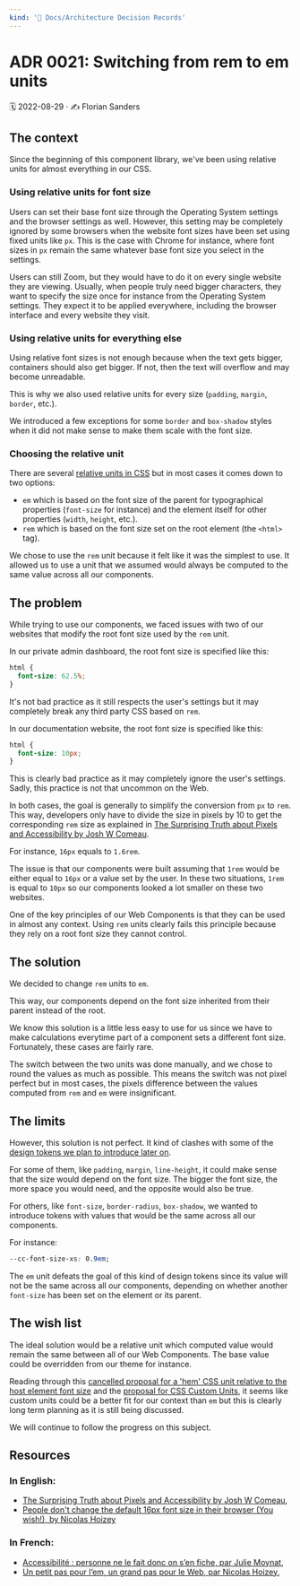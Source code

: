 ```yaml
---
kind: '📌 Docs/Architecture Decision Records'
---
```

# ADR 0021: Switching from rem to em units

🗓️ 2022-08-29 · ✍️ Florian Sanders

## The context

Since the beginning of this component library, we've been using relative units for almost everything in our CSS.

### Using relative units for font size

Users can set their base font size through the Operating System settings and the browser settings as well.
However, this setting may be completely ignored by some browsers when the website font sizes have been set using fixed units like `px`. 
This is the case with Chrome for instance, where font sizes in `px` remain the same whatever base font size you select in the settings.

Users can still Zoom, but they would have to do it on every single website they are viewing.
Usually, when people truly need bigger characters, they want to specify the size once for instance from the Operating System settings. They expect it to be applied everywhere, including the browser interface and every website they visit.

### Using relative units for everything else

Using relative font sizes is not enough because when the text gets bigger, containers should also get bigger.
If not, then the text will overflow and may become unreadable.

This is why we also used relative units for every size (`padding`, `margin`, `border`, etc.).

We introduced a few exceptions for some `border` and `box-shadow` styles when it did not make sense to make them scale with the font size.

### Choosing the relative unit

There are several [relative units in CSS](https://developer.mozilla.org/en-US/docs/Learn/CSS/Building_blocks/Values_and_units#relative_length_units) but in most cases it comes down to two options:

* `em` which is based on the font size of the parent for typographical properties (`font-size` for instance) and the element itself for other properties (`width`, `height`, etc.).
* `rem` which is based on the font size set on the root element (the `<html>` tag).

We chose to use the `rem` unit because it felt like it was the simplest to use.
It allowed us to use a unit that we assumed would always be computed to the same value across all our components.

## The problem

While trying to use our components, we faced issues with two of our websites that modify the root font size used by the `rem` unit.

In our private admin dashboard, the root font size is specified like this:

```css
html {
  font-size: 62.5%;
}
```

It's not bad practice as it still respects the user's settings but it may completely break any third party CSS based on `rem`.

In our documentation website, the root font size is specified like this:

```css
html {
  font-size: 10px;
}
```

This is clearly bad practice as it may completely ignore the user's settings.
Sadly, this practice is not that uncommon on the Web.

In both cases, the goal is generally to simplify the conversion from `px` to `rem`.
This way, developers only have to divide the size in pixels by 10 to get the corresponding `rem` size as explained in [The Surprising Truth about Pixels and Accessibility by Josh W Comeau](https://www.joshwcomeau.com/css/surprising-truth-about-pixels-and-accessibility/#the-625-trick).

For instance, `16px` equals to `1.6rem`.

The issue is that our components were built assuming that `1rem` would be either equal to `16px` or a value set by the user.
In these two situations, `1rem` is equal to `10px` so our components looked a lot smaller on these two websites.

One of the key principles of our Web Components is that they can be used in almost any context.
Using `rem` units clearly fails this principle because they rely on a root font size they cannot control.

## The solution

We decided to change `rem` units to `em`.

This way, our components depend on the font size inherited from their parent instead of the root.

We know this solution is a little less easy to use for us since we have to make calculations everytime part of a component sets a different font size.
Fortunately, these cases are fairly rare.

The switch between the two units was done manually, and we chose to round the values as much as possible.
This means the switch was not pixel perfect but in most cases, the pixels difference between the values computed from `rem` and `em` were insignificant.

## The limits

However, this solution is not perfect.
It kind of clashes with some of the [design tokens we plan to introduce later on](https://github.com/CleverCloud/clever-components/issues/398).

For some of them, like `padding`, `margin`, `line-height`, it could make sense that the size would depend on the font size.
The bigger the font size, the more space you would need, and the opposite would also be true.

For others, like `font-size`, `border-radius`, `box-shadow`, we wanted to introduce tokens with values that would be the same across all our components.

For instance:
```css
--cc-font-size-xs: 0.9em;
```

The `em` unit defeats the goal of this kind of design tokens since its value will not be the same across all our components, depending on whether another `font-size` has been set on the element or its parent.

## The wish list

The ideal solution would be a relative unit which computed value would remain the same between all of our Web Components. The base value could be overridden from our theme for instance.

Reading through this [cancelled proposal for a 'hem' CSS unit relative to the host element font size](https://github.com/w3c/csswg-drafts/issues/7613) and the [proposal for CSS Custom Units](https://github.com/w3c/csswg-drafts/issues/7379), it seems like custom units could be a better fit for our context than `em` but this is clearly long term planning as it is still being discussed.

We will continue to follow the progress on this subject.

## Resources

### In English:

* [The Surprising Truth about Pixels and Accessibility by Josh W Comeau](https://www.joshwcomeau.com/css/surprising-truth-about-pixels-and-accessibility/#the-625-trick),
* [People don't change the default 16px font size in their browser (You wish!), by Nicolas Hoizey](https://nicolas-hoizey.com/articles/2016/03/02/people-don-t-change-the-default-16px-font-size-in-their-browser/)

### In French:

* <a href="https://www.lalutineduweb.fr/accessibilite-personne-ne-le-fait/" lang="fr">Accessibilité : personne ne le fait donc on s’en fiche, par Julie Moynat</a>,
* <a href="https://nicolas-hoizey.com/talks/2013/10/10/un-petit-pas-pour-l-em-un-grand-pas-pour-le-web/" lang="fr">Un petit pas pour l’em, un grand pas pour le Web, par Nicolas Hoizey</a>,
